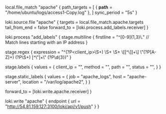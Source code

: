 local.file_match "apache" {
  path_targets = [
    { __path__ = "/home/ubuntu/logs/access1-Copy.log" },
  ]
  sync_period = "5s"
}
 
loki.source.file "apache" {
  targets       = local.file_match.apache.targets
  tail_from_end = false
  forward_to    = [loki.process.add_labels.receiver]
}
 
loki.process "add_labels" {
  stage.multiline {
    firstline = "^[0-9]{1,3}\\."  // Match lines starting with an IP address
  }
 
  stage.regex {
    expression = "^(?P<client_ip>\\S+) \\S+ \\S+ \\[[^\\]]+\\] \\\"(?P<method>[A-Z]+) (?P<path>\\S+) [^\\\"]+\\\" (?P<status>\\d{3})"
  }
 
  stage.labels {
    values = {
      client_ip = "",
      method    = "",
      path      = "",
      status    = "",
    }
  }
 
  stage.static_labels {
    values = {
      job      = "apache_logs",
      host     = "apache-server",
      location = "/var/log/apache2",
    }
  }
 
  forward_to = [loki.write.apache.receiver]
}
 
loki.write "apache" {
  endpoint {
    url = "http://54.81.159.127:3100/loki/api/v1/push"
  }
}
